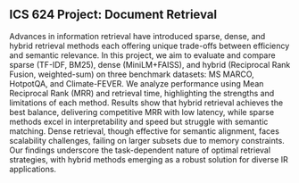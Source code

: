 ## ICS 624 Project: Document Retrieval 

Advances in information retrieval have introduced sparse, dense, and hybrid retrieval methods each offering unique trade-offs between efficiency and semantic relevance. In this project, we aim to evaluate and compare sparse (TF-IDF, BM25), dense (MiniLM+FAISS), and hybrid (Reciprocal Rank Fusion, weighted-sum) on three benchmark datasets: MS MARCO, HotpotQA, and Climate-FEVER. We analyze performance using Mean Reciprocal Rank (MRR) and retrieval time, highlighting the strengths and limitations of each method. Results show that hybrid retrieval achieves the best balance, delivering competitive MRR with low latency, while sparse methods excel in interpretability and speed but struggle with semantic matching. Dense retrieval, though effective for semantic alignment, faces scalability challenges, failing on larger subsets due to memory constraints. Our findings underscore the task-dependent nature of optimal retrieval strategies, with hybrid methods emerging as a robust solution for diverse IR applications.